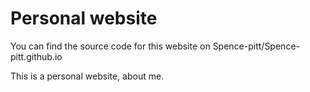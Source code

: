 # Personal website

You can find the source code for this website on Spence-pitt/Spence-pitt.github.io

This is a personal website, about me.